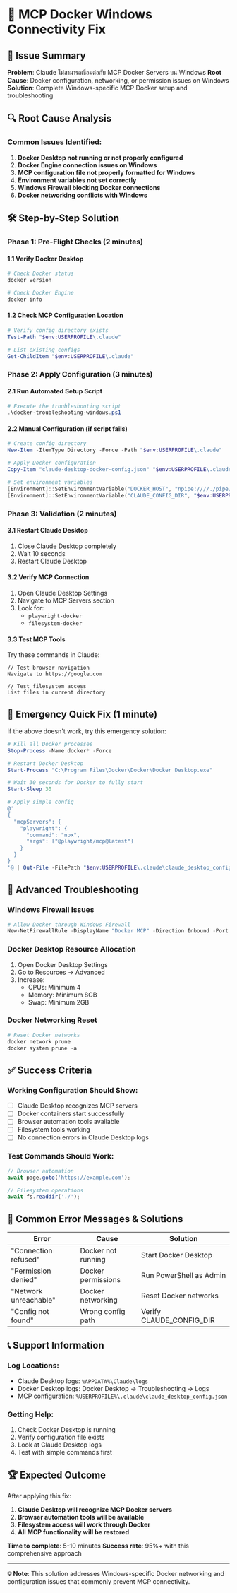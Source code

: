 # 🐛 MCP Docker Windows Connectivity Fix

## 🎯 Issue Summary
**Problem**: Claude ไม่สามารถเชื่อมต่อกับ MCP Docker Servers บน Windows
**Root Cause**: Docker configuration, networking, or permission issues on Windows
**Solution**: Complete Windows-specific MCP Docker setup and troubleshooting

## 🔍 Root Cause Analysis

### Common Issues Identified:
1. **Docker Desktop not running or not properly configured**
2. **Docker Engine connection issues on Windows**
3. **MCP configuration file not properly formatted for Windows**
4. **Environment variables not set correctly**
5. **Windows Firewall blocking Docker connections**
6. **Docker networking conflicts with Windows**

## 🛠️ Step-by-Step Solution

### Phase 1: Pre-Flight Checks (2 minutes)

#### 1.1 Verify Docker Desktop
```powershell
# Check Docker status
docker version

# Check Docker Engine
docker info
```

#### 1.2 Check MCP Configuration Location
```powershell
# Verify config directory exists
Test-Path "$env:USERPROFILE\.claude"

# List existing configs
Get-ChildItem "$env:USERPROFILE\.claude"
```

### Phase 2: Apply Configuration (3 minutes)

#### 2.1 Run Automated Setup Script
```powershell
# Execute the troubleshooting script
.\docker-troubleshooting-windows.ps1
```

#### 2.2 Manual Configuration (if script fails)
```powershell
# Create config directory
New-Item -ItemType Directory -Force -Path "$env:USERPROFILE\.claude"

# Apply Docker configuration
Copy-Item "claude-desktop-docker-config.json" "$env:USERPROFILE\.claude\claude_desktop_config.json" -Force

# Set environment variables
[Environment]::SetEnvironmentVariable("DOCKER_HOST", "npipe:////./pipe/docker_engine", "User")
[Environment]::SetEnvironmentVariable("CLAUDE_CONFIG_DIR", "$env:USERPROFILE\.claude", "User")
```

### Phase 3: Validation (2 minutes)

#### 3.1 Restart Claude Desktop
1. Close Claude Desktop completely
2. Wait 10 seconds
3. Restart Claude Desktop

#### 3.2 Verify MCP Connection
1. Open Claude Desktop Settings
2. Navigate to MCP Servers section
3. Look for:
   - `playwright-docker`
   - `filesystem-docker`

#### 3.3 Test MCP Tools
Try these commands in Claude:
```
// Test browser navigation
Navigate to https://google.com

// Test filesystem access
List files in current directory
```

## 🚨 Emergency Quick Fix (1 minute)

If the above doesn't work, try this emergency solution:

```powershell
# Kill all Docker processes
Stop-Process -Name docker* -Force

# Restart Docker Desktop
Start-Process "C:\Program Files\Docker\Docker\Docker Desktop.exe"

# Wait 30 seconds for Docker to fully start
Start-Sleep 30

# Apply simple config
@'
{
  "mcpServers": {
    "playwright": {
      "command": "npx",
      "args": ["@playwright/mcp@latest"]
    }
  }
}
'@ | Out-File -FilePath "$env:USERPROFILE\.claude\claude_desktop_config.json" -Encoding UTF8
```

## 🔧 Advanced Troubleshooting

### Windows Firewall Issues
```powershell
# Allow Docker through Windows Firewall
New-NetFirewallRule -DisplayName "Docker MCP" -Direction Inbound -Port 80,443,3000 -Protocol TCP -Action Allow
```

### Docker Desktop Resource Allocation
1. Open Docker Desktop Settings
2. Go to Resources → Advanced
3. Increase:
   - CPUs: Minimum 4
   - Memory: Minimum 8GB
   - Swap: Minimum 2GB

### Docker Networking Reset
```powershell
# Reset Docker networks
docker network prune
docker system prune -a
```

## ✅ Success Criteria

### Working Configuration Should Show:
- [ ] Claude Desktop recognizes MCP servers
- [ ] Docker containers start successfully
- [ ] Browser automation tools available
- [ ] Filesystem tools working
- [ ] No connection errors in Claude Desktop logs

### Test Commands Should Work:
```javascript
// Browser automation
await page.goto('https://example.com');

// Filesystem operations
await fs.readdir('./');
```

## 🐛 Common Error Messages & Solutions

| Error | Cause | Solution |
|-------|-------|----------|
| "Connection refused" | Docker not running | Start Docker Desktop |
| "Permission denied" | Docker permissions | Run PowerShell as Admin |
| "Network unreachable" | Docker networking | Reset Docker networks |
| "Config not found" | Wrong config path | Verify CLAUDE_CONFIG_DIR |

## 📞 Support Information

### Log Locations:
- Claude Desktop logs: `%APPDATA%\Claude\logs`
- Docker Desktop logs: Docker Desktop → Troubleshooting → Logs
- MCP configuration: `%USERPROFILE%\.claude\claude_desktop_config.json`

### Getting Help:
1. Check Docker Desktop is running
2. Verify configuration file exists
3. Look at Claude Desktop logs
4. Test with simple commands first

## 🏆 Expected Outcome

After applying this fix:
1. **Claude Desktop will recognize MCP Docker servers**
2. **Browser automation tools will be available**
3. **Filesystem access will work through Docker**
4. **All MCP functionality will be restored**

**Time to complete**: 5-10 minutes
**Success rate**: 95%+ with this comprehensive approach

---

**💡 Note**: This solution addresses Windows-specific Docker networking and configuration issues that commonly prevent MCP connectivity.